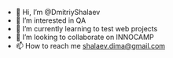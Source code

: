- 👋 Hi, I’m @DmitriyShalaev
- 👀 I’m interested in QA
- 🌱 I’m currently learning to test web projects
- 💞️ I’m looking to collaborate on INNOCAMP
- 📫 How to reach me shalaev.dima@gmail.com

<!---
DmitriyShalaev/DmitriyShalaev is a ✨ special ✨ repository because its `README.md` (this file) appears on your GitHub profile.
You can click the Preview link to take a look at your changes.
--->
